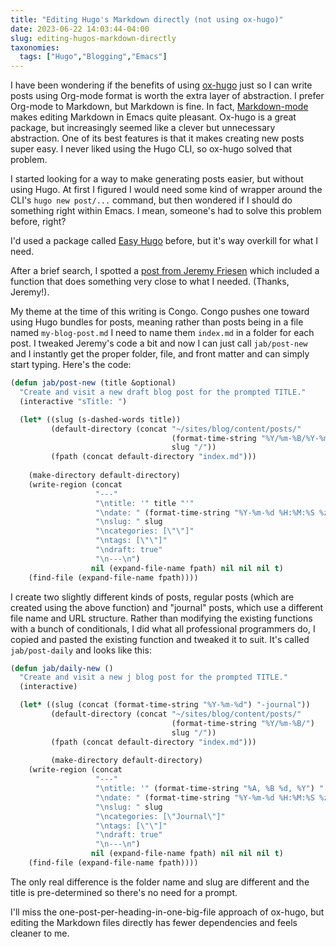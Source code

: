 ```yaml
---
title: "Editing Hugo's Markdown directly (not using ox-hugo)"
date: 2023-06-22 14:03:44-04:00
slug: editing-hugos-markdown-directly
taxonomies:
  tags: ["Hugo","Blogging","Emacs"]
---
```


I have been wondering if the benefits of using [ox-hugo](https://ox-hugo.scripter.co/) just so I can write posts using Org-mode format is worth the extra layer of abstraction. I prefer Org-mode to Markdown, but Markdown is fine. In fact,  [Markdown-mode](https://jblevins.org/projects/markdown-mode/) makes editing Markdown in Emacs quite pleasant. Ox-hugo is a great package, but increasingly seemed like a clever but unnecessary abstraction. One of its best features is that it makes creating new posts super easy. I never liked using the Hugo CLI, so ox-hugo solved that problem.

I started looking for a way to make generating posts easier, but without using Hugo. At first I figured I would need some kind of wrapper around the CLI's `hugo new post/...` command, but then wondered if I should do something right within Emacs. I mean, someone's had to solve this problem before, right?

I'd used a package called [Easy Hugo](https://github.com/masasam/emacs-easy-hugo) before, but it's way overkill for what I need.

After a brief search, I spotted a [post from Jeremy Friesen](https://takeonrules.com/2021/05/20/emacs-function-to-rename-hugo-blog-post/#tor-post-new) which included a function that does something very close to what I needed. (Thanks, Jeremy!).

My theme at the time of this writing is Congo. Congo pushes one toward using Hugo bundles for posts, meaning rather than posts being in a file named `my-blog-post.md` I need to name them `index.md` in a folder for each post. I tweaked Jeremy's code a bit and now I can just call `jab/post-new` and I instantly get the proper folder, file, and front matter and can simply start typing. Here's the code:

```lisp
(defun jab/post-new (title &optional)
  "Create and visit a new draft blog post for the prompted TITLE."
  (interactive "sTitle: ")

  (let* ((slug (s-dashed-words title))
         (default-directory (concat "~/sites/blog/content/posts/"
                                    (format-time-string "%Y/%m-%B/%Y-%m-%d-")
                                    slug "/"))
         (fpath (concat default-directory "index.md")))
         
    (make-directory default-directory)
    (write-region (concat
                   "---"
                   "\ntitle: '" title "'"
                   "\ndate: " (format-time-string "%Y-%m-%d %H:%M:%S %z")
                   "\nslug: " slug
                   "\ncategories: [\"\"]"
                   "\ntags: [\"\"]"
                   "\ndraft: true"
                   "\n---\n")
                  nil (expand-file-name fpath) nil nil nil t)
    (find-file (expand-file-name fpath))))
```

I create two slightly different kinds of posts, regular posts (which are created using the above function) and "journal" posts, which use a different file name and URL structure. Rather than modifying the existing functions with a bunch of conditionals, I did what all professional programmers do, I copied and pasted the existing function and tweaked it to suit. It's called `jab/post-daily` and looks like this:

```lisp
(defun jab/daily-new ()
  "Create and visit a new j blog post for the prompted TITLE."
  (interactive)

  (let* ((slug (concat (format-time-string "%Y-%m-%d") "-journal"))
         (default-directory (concat "~/sites/blog/content/posts/"
                                    (format-time-string "%Y/%m-%B/")
                                    slug "/"))
         (fpath (concat default-directory "index.md")))
         
         (make-directory default-directory)
    (write-region (concat
                   "---"
                   "\ntitle: '" (format-time-string "%A, %B %d, %Y") "'"
                   "\ndate: " (format-time-string "%Y-%m-%d %H:%M:%S %z")
                   "\nslug: " slug
                   "\ncategories: [\"Journal\"]"
                   "\ntags: [\"\"]"
                   "\ndraft: true"
                   "\n---\n")
                  nil (expand-file-name fpath) nil nil nil t)
    (find-file (expand-file-name fpath))))
```

The only real difference is the folder name and slug are different and the title is pre-determined so there's no need for a prompt.

I'll miss the one-post-per-heading-in-one-big-file approach of ox-hugo, but editing the Markdown files directly has fewer dependencies and feels cleaner to me.

